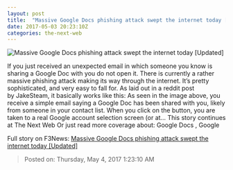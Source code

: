 ```yaml
---
layout: post
title:  "Massive Google Docs phishing attack swept the internet today [Updated]"
date: 2017-05-03 20:23:10Z
categories: the-next-web
---
```


![Massive Google Docs phishing attack swept the internet today [Updated]](https://cdn3.tnwcdn.com/wp-content/blogs.dir/1/files/2017/05/No..jpg)

If you just received an unexpected email in which someone you know is sharing a Google Doc with you do not open it. There is currently a rather massive phishing attack making its way through the internet. It’s pretty sophisticated, and very easy to fall for. As laid out in a reddit post by JakeSteam, it basically works like this: As seen in the image above, you receive a simple email saying a Google Doc has been shared with you, likely from someone in your contact list. When you click on the button, you are taken to a real Google account selection screen (or at… This story continues at The Next Web Or just read more coverage about: Google Docs , Google


Full story on F3News: [Massive Google Docs phishing attack swept the internet today [Updated]](http://www.f3nws.com/n/dgJYfF)

> Posted on: Thursday, May 4, 2017 1:23:10 AM
